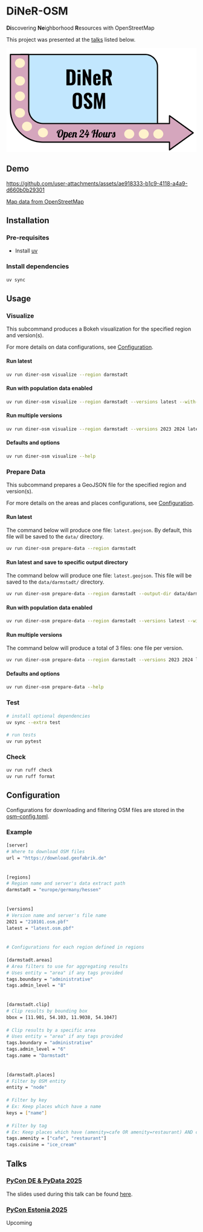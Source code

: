 # DiNeR-OSM
**Di**scovering **Ne**ighborhood **R**esources with OpenStreetMap

This project was presented at the [talks](#talks) listed below.

![diner-logo](assets/logo.png)

## Demo

https://github.com/user-attachments/assets/ae918333-b1c9-4118-a4a9-d660b0b29301


[Map data from OpenStreetMap](https://www.openstreetmap.org/copyright)

## Installation

### Pre-requisites
- Install [uv](https://docs.astral.sh/uv/getting-started/installation/)

### Install dependencies
```bash
uv sync
```


## Usage

### Visualize
This subcommand produces a Bokeh visualization for the specified region and version(s).

For more details on data configurations, see [Configuration](#configuration).

#### Run latest
```bash
uv run diner-osm visualize --region darmstadt
```

#### Run with population data enabled
```bash
uv run diner-osm visualize --region darmstadt --versions latest --with-populations
```

#### Run multiple versions
```bash
uv run diner-osm visualize --region darmstadt --versions 2023 2024 latest
```

#### Defaults and options
```bash
uv run diner-osm visualize --help
```

### Prepare Data
This subcommand prepares a GeoJSON file for the specified region and version(s).

For more details on the areas and places configurations, see 
[Configuration](#configuration).

#### Run latest
The command below will produce one file: `latest.geojson`.
By default, this file will be saved to the `data/` directory.

```bash
uv run diner-osm prepare-data --region darmstadt
```

#### Run latest and save to specific output directory
The command below will produce one file: `latest.geojson`.
This file will be saved to the `data/darmstadt/` directory.

```bash
uv run diner-osm prepare-data --region darmstadt --output-dir data/darmstadt
```

#### Run with population data enabled
```bash
uv run diner-osm prepare-data --region darmstadt --versions latest --with-populations
```

#### Run multiple versions
The command below will produce a total of 3 files: one file per version.

```bash
uv run diner-osm prepare-data --region darmstadt --versions 2023 2024 latest
``` 

#### Defaults and options
```bash
uv run diner-osm prepare-data --help
```

### Test
```bash
# install optional dependencies
uv sync --extra test

# run tests
uv run pytest
```

### Check
```bash
uv run ruff check
uv run ruff format
```


## Configuration

Configurations for downloading and filtering OSM files are stored in the
[osm–config.toml](osm_config.toml).

### Example

```bash
[server]
# Where to download OSM files
url = "https://download.geofabrik.de"


[regions]
# Region name and server's data extract path
darmstadt = "europe/germany/hessen"


[versions]
# Version name and server's file name
2021 = "210101.osm.pbf"
latest = "latest.osm.pbf"


# Configurations for each region defined in regions

[darmstadt.areas]
# Area filters to use for aggregating results
# Uses entity = "area" if any tags provided
tags.boundary = "administrative"
tags.admin_level = "8"


[darmstadt.clip]
# Clip results by bounding box
bbox = [11.901, 54.103, 11.9038, 54.1047]

# Clip results by a specific area
# Uses entity = "area" if any tags provided
tags.boundary = "administrative"
tags.admin_level = "6"
tags.name = "Darmstadt"


[darmstadt.places]
# Filter by OSM entity
entity = "node"

# Filter by key
# Ex: Keep places which have a name
keys = ["name"]

# Filter by tag
# Ex: Keep places which have (amenity=cafe OR amenity=restaurant) AND cusine=ice_cream tags
tags.amenity = ["cafe", "restaurant"]
tags.cuisine = "ice_cream"
```

## Talks

### [PyCon DE & PyData 2025](https://2025.pycon.de/)

The slides used during this talk can be found [here](assets/PyConDE_2025.pdf).

### [PyCon Estonia 2025](https://pycon.ee/)

Upcoming
